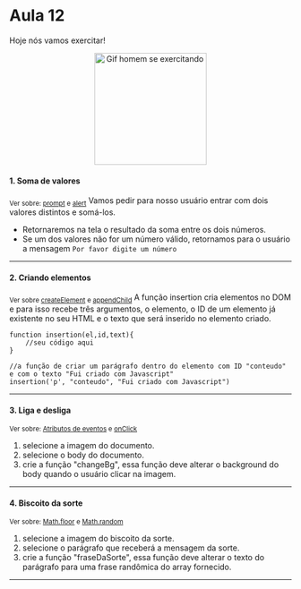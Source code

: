 # Aula 12

Hoje nós vamos exercitar!

<p align="center">
    <img alt="Gif homem se exercitando" src="https://anamaria.uol.com.br/amp-stories/6-dicas-para-treinar-em-casa/assets/11.gif" width=200 />
</p>

#### 1. Soma de valores
<sub>Ver sobre: [prompt](https://developer.mozilla.org/pt-BR/docs/Web/API/window/prompt) e [alert](https://developer.mozilla.org/pt-BR/docs/Web/API/Window/alert)</sub>
Vamos pedir para nosso usuário entrar com dois valores distintos e somá-los.

- Retornaremos na tela o resultado da soma entre os dois números.
- Se um dos valores não for um número válido, retornamos para o usuário a mensagem `Por favor digite um número`

---

#### 2. Criando elementos
<sub>Ver sobre [createElement](https://developer.mozilla.org/pt-BR/docs/Web/API/Document/createElement) e [appendChild](https://developer.mozilla.org/pt-BR/docs/Web/API/Node/appendChild)</sub>
A função insertion cria elementos no DOM e para isso recebe três argumentos, o elemento, o ID de um elemento já existente no seu HTML e o texto que será inserido no elemento criado. 

```
function insertion(el,id,text){
    //seu código aqui
}

//a função de criar um parágrafo dentro do elemento com ID "conteudo" e com o texto "Fui criado com Javascript"
insertion('p', "conteudo", "Fui criado com Javascript")
```
---

#### 3. Liga e desliga
<sub>Ver sobre: [Atributos de eventos](https://devschannel.com/html/atributos-de-eventos) e [onClick](https://www.w3schools.com/tags/ev_onclick.asp)</sub>

1. selecione a imagem do documento.
2. selecione o body do documento. 
3. crie a função "changeBg", essa função deve alterar o background do body quando o usuário clicar na imagem.

---

#### 4. Biscoito da sorte
<sub>Ver sobre: [Math.floor](https://developer.mozilla.org/pt-BR/docs/Web/JavaScript/Reference/Global_Objects/Math/floor) e [Math.random](https://developer.mozilla.org/pt-BR/docs/Web/JavaScript/Reference/Global_Objects/Math/random)</sub>
  
1. selecione a imagem do biscoito da sorte.
2. selecione o parágrafo que receberá a mensagem da sorte.
3. crie a função "fraseDaSorte", essa função deve alterar o texto do parágrafo para uma frase randômica do array fornecido.

---
